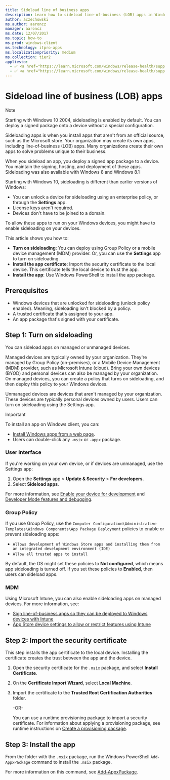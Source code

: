 ```yaml
---
title: Sideload line of business apps
description: Learn how to sideload line-of-business (LOB) apps in Windows client operating systems. When you sideload an app, you deploy a signed app package to a device.
author: aczechowski
ms.author: aaroncz
manager: aaroncz
ms.date: 12/07/2017
ms.topic: how-to
ms.prod: windows-client
ms.technology: itpro-apps
ms.localizationpriority: medium
ms.collection: tier2
appliesto:
  - ✅ <a href="https://learn.microsoft.com/windows/release-health/supported-versions-windows-client" target="_blank">Windows 11</a>
  - ✅ <a href="https://learn.microsoft.com/windows/release-health/supported-versions-windows-client" target="_blank">Windows 10</a>
---
```


# Sideload line of business (LOB) apps

> [!NOTE]
> Starting with Windows 10 2004, sideloading is enabled by default. You can deploy a signed package onto a device without a special configuration.

Sideloading apps is when you install apps that aren't from an official source, such as the Microsoft store. Your organization may create its own apps, including line-of-business (LOB) apps. Many organizations create their own apps to solve problems unique to their business.

When you sideload an app, you deploy a signed app package to a device. You maintain the signing, hosting, and deployment of these apps. Sideloading was also available with Windows 8 and Windows 8.1

Starting with Windows 10, sideloading is different than earlier versions of Windows:

- You can unlock a device for sideloading using an enterprise policy, or through the **Settings** app.
- License keys aren't required.
- Devices don't have to be joined to a domain.

To allow these apps to run on your Windows devices, you might have to enable sideloading on your devices.

This article shows you how to:

- **Turn on sideloading**: You can deploy using Group Policy or a mobile device management (MDM) provider. Or, you can use the **Settings** app to turn on sideloading.
- **Install the app certificate**: Import the security certificate to the local device. This certificate tells the local device to trust the app.
- **Install the app**: Use Windows PowerShell to install the app package.

## Prerequisites

- Windows devices that are unlocked for sideloading (unlock policy enabled). Meaning, sideloading isn't blocked by a policy.
- A trusted certificate that's assigned to your app.
- An app package that's signed with your certificate.

## Step 1: Turn on sideloading

You can sideload apps on managed or unmanaged devices.

Managed devices are typically owned by your organization. They're managed by Group Policy (on-premises), or a Mobile Device Management (MDM) provider, such as Microsoft Intune (cloud). Bring your own devices (BYOD) and personal devices can also be managed by your organization. On managed devices, you can create a policy that turns on sideloading, and then deploy this policy to your Windows devices.

Unmanaged devices are devices that aren't managed by your organization. These devices are typically personal devices owned by users. Users can turn on sideloading using the Settings app.

> [!IMPORTANT]
> To install an app on Windows client, you can:
>
> - [Install Windows apps from a web page](/windows/msix/app-installer/installing-windows10-apps-web).
> - Users can double-click any `.msix` or `.appx` package.

### User interface

If you're working on your own device, or if devices are unmanaged, use the Settings app:

1. Open the **Settings** app > **Update & Security** > **For developers**.
2. Select **Sideload apps**.

For more information, see [Enable your device for development](/windows/apps/get-started/enable-your-device-for-development) and [Developer Mode features and debugging](/windows/apps/get-started/developer-mode-features-and-debugging).

### Group Policy

If you use Group Policy, use the `Computer Configuration\Administrative Templates\Windows Components\App Package Deployment` policies to enable or prevent sideloading apps:

- `Allows development of Windows Store apps and installing them from an integrated development environment (IDE)`
- `Allow all trusted apps to install`

By default, the OS might set these policies to **Not configured**, which means app sideloading is turned off. If you set these policies to **Enabled**, then users can sideload apps.

### MDM

Using Microsoft Intune, you can also enable sideloading apps on managed devices. For more information, see:

- [Sign line-of-business apps so they can be deployed to Windows devices with Intune](/mem/intune/apps/app-sideload-windows)
- [App Store device settings to allow or restrict features using Intune](/mem/intune/configuration/device-restrictions-windows-10#app-store)

## Step 2: Import the security certificate

This step installs the app certificate to the local device. Installing the certificate creates the trust between the app and the device.

1. Open the security certificate for the `.msix` package, and select **Install Certificate**.

2. On the **Certificate Import Wizard**, select **Local Machine**.

3. Import the certificate to the **Trusted Root Certification Authorities** folder.

    -OR-

    You can use a runtime provisioning package to import a security certificate. For information about applying a provisioning package, see runtime instructions on [Create a provisioning package](/windows/configuration/provisioning-packages/provisioning-create-package).

## Step 3: Install the app

From the folder with the `.msix` package, run the Windows PowerShell `Add-AppxPackage` command to install the `.msix` package.

For more information on this command, see [Add-AppxPackage](/powershell/module/appx/add-appxpackage).

